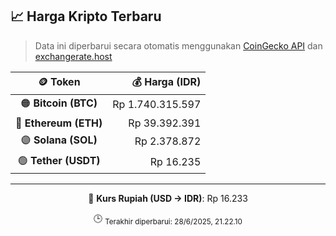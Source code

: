 

<!-- HARGA_KRIPTO -->
## 📈 Harga Kripto Terbaru

> Data ini diperbarui secara otomatis menggunakan [CoinGecko API](https://www.coingecko.com/) dan [exchangerate.host](https://exchangerate.host/)

<div align="center">

| 🪙 Token | 💰 Harga (IDR) |
|:------:|---------------:|
| 🟠 **Bitcoin (BTC)**   | Rp 1.740.315.597 |
| 🔵 **Ethereum (ETH)**  | Rp 39.392.391 |
| 🟣 **Solana (SOL)**    | Rp 2.378.872 |
| 🟢 **Tether (USDT)**   | Rp 16.235 |

---

💱 **Kurs Rupiah (USD → IDR)**: Rp 16.233

🕒 <sub>Terakhir diperbarui: 28/6/2025, 21.22.10</sub>

</div>
<!-- /HARGA_KRIPTO -->